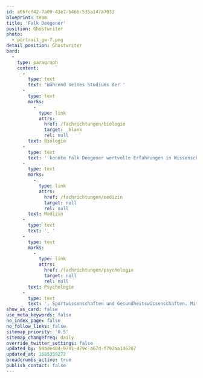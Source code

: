 ```yaml
---
id: a66fcf42-7a09-43e7-b46b-535a147a7033
blueprint: team
title: 'Falk Deegener'
position: Ghostwriter
photo:
  - portrait_gw-7.png
detail_position: Ghostwriter
bard:
  -
    type: paragraph
    content:
      -
        type: text
        text: 'Während seines Studiums der '
      -
        type: text
        marks:
          -
            type: link
            attrs:
              href: /fachrichtungen/biologie
              target: _blank
              rel: null
        text: Biologie
      -
        type: text
        text: ' konnte Falk Deegener wertvolle Erfahrungen in Wissenschaft und Forschung sammeln. Sowohl als in einem namhaften wissenschaftlichen Journal veröffentlichter Autor, als auch als Ghostwriter bei GWriters, nutzt er diese Erfahrung in seiner täglichen Arbeit und ist darüber hinaus noch in der Lage, ständig seinen wissenschaftlichen Horizont zusätzlich zu erweitern. Seine Expertise liegt in den Naturwissenschaften und allen verwandten Bereichen wie '
      -
        type: text
        marks:
          -
            type: link
            attrs:
              href: /fachrichtungen/medizin
              target: null
              rel: null
        text: Medizin
      -
        type: text
        text: ', '
      -
        type: text
        marks:
          -
            type: link
            attrs:
              href: /fachrichtungen/psychologie
              target: null
              rel: null
        text: Psychologie
      -
        type: text
        text: ', Sportwissenschaften und Gesundheitswissenschaften. Mit einem Talent zur Recherchearbeit ist er der optimale Ansprechpartner, wenn es um die Beantwortung quantifizierbarer Fragestellungen geht, auch wenn es um die Recherche in englischsprachigen Quellen geht.'
show_as_card: false
use_meta_keywords: false
no_index_page: false
no_follow_links: false
sitemap_priority: '0.5'
sitemap_changefreq: daily
override_twitter_settings: false
updated_by: 94ade404-9791-479c-a67d-f792aa146207
updated_at: 1685359272
breadcrumbs_active: true
publish_contact: false
---
```

